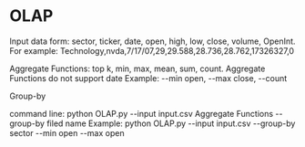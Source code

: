 # OLAP

Input data form: sector, ticker, date, open, high, low, close, volume, OpenInt.
For example: Technology,nvda,7/17/07,29,29.588,28.736,28.762,17326327,0

Aggregate Functions: top k, min, max, mean, sum, count.
Aggregate Functions do not support date
Example: --min open, --max close, --count

Group-by

command line: python OLAP.py --input input.csv Aggregate Functions --group-by filed name 
Example: python OLAP.py --input input.csv --group-by sector --min open --max open 

